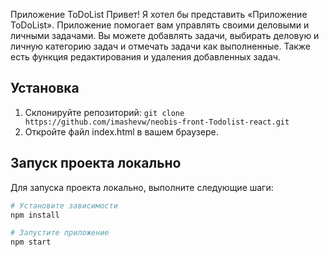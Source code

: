 Приложение ToDoList
Привет! Я хотел бы представить «Приложение ToDoList». Приложение помогает вам управлять своими деловыми и личными задачами. Вы можете добавлять задачи, выбирать деловую и личную категорию задач и отмечать задачи как выполненные. Также есть функция редактирования и удаления добавленных задач.

## Установка

1. Склонируйте репозиторий: `git clone https://github.com/imashevw/neobis-front-Todolist-react.git`
2. Откройте файл index.html в вашем браузере.

## Запуск проекта локально

Для запуска проекта локально, выполните следующие шаги:

```bash
# Установите зависимости
npm install

# Запустите приложение
npm start
